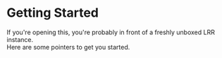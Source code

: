 # Getting Started

If you're opening this, you're probably in front of a freshly unboxed LRR instance.  
Here are some pointers to get you started.

